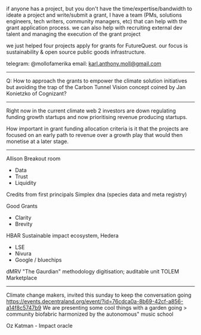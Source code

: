 
if anyone has a project, but you don't have the time/expertise/bandwidth to ideate a project and write/submit a grant, I have a team (PMs, solutions engineers, tech writers, community managers, etc) that can help with the grant application process. we can also help with recruiting external dev talent and managing the execution of the grant project

we just helped four projects apply for grants for FutureQuest. our focus is sustainability & open source public goods infrastructure.

telegram: @mollofamerika
email: karl.anthony.moll@gmail.com

---

Q: How to approach the grants to empower the climate solution initiatives but avoiding the trap of the Carbon Tunnel Vision concept coined by Jan Konietzko of Cognizant?

---

Right now in the current climate web 2 investors are down regulating funding growth startups and now prioritising revenue producing startups.

How important in grant funding allocation criteria is it that the projects are focused on an early path to revenue over a growth play that would then monetise at a later stage.

---

Allison Breakout room
- Data
- Trust 
- Liquidity

Credits from first principals
Simplex dna (species data and meta registry)

Good Grants
- Clarity
- Brevity

HBAR Sustainable impact ecosystem, Hedera
- LSE
- Nivura
- Google / bluechips

dMRV "The Gaurdian" methodology digitisation; auditable unit
TOLEM Marketplace


---

Climate change makers, invited this sunday to keep the conversation going  https://events.decentraland.org/event/?id=76cdca0a-8b69-42cf-a856-a14f8c5747b9
We are presenting some cool things with a garden going > community biofabric  harmonized by the autonomous" music school

Oz Katman - Impact oracle 